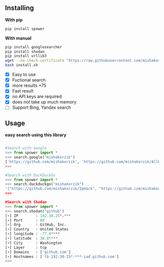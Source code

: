 ## Installing

**With pip**
```bash
pip install spower
```

**With manual**
```bash
pip install googlesearcher
pip install shodan
pip install urllib3
wget --no-check-certificate "https://raw.githubusercontent.com/mishakorzik/Spower/main/install.sh"
bash install.sh
```

- [x] Easy to use
- [x] Fuctional search
- [x] more results +75
- [x] Fast result
- [x] no API keys are required
- [x] does not take up much memory
- [ ] Support Bing, Yandex search

## Usage

**easy search using this library**
```python

#Search with Google
>>> from spower import *
>>> search.google("mishakorzik")
['https://github.com/mishakorzik', 'https://github.com/mishakorzik/AllHackingTools', ...
>>>

#Search with DuckDuckGo
>>> from spower import *
>>> search.duckduckgo("mishakorzik")
'["https://github.com/mishakorzik/IpHack", "https://github.com/mishakorzik/virus.bat", ...
>>>

#Search with Shodan
>>> from spower import *
>>> search.shodan("github")
[+] IP        : 192.30.25*.***
[+] Port      : 80
[+] Org       : GitHub, Inc.
[+] Country   : United States
[+] longitude : -77.0****
[+] latitude  : 38.8****
[+] City      : Washington
[+] Layer     : tcp
[+] Domains   : ['github.com']
[+] Hostnames : ['lb-192-30-25*-***-iad.github.com']
>>>

```

